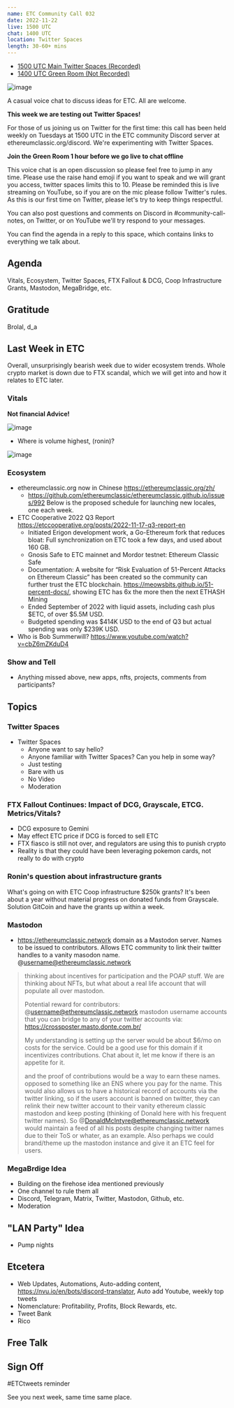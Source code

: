 ```yaml
---
name: ETC Community Call 032
date: 2022-11-22
live: 1500 UTC
chat: 1400 UTC
location: Twitter Spaces
length: 30-60+ mins
---
```


- [1500 UTC Main Twitter Spaces (Recorded)](https://twitter.com/i/spaces/1djGXlyDRlLGZ)
- [1400 UTC Green Room (Not Recorded)](https://twitter.com/i/spaces/1nAKErowZayGL)

![image](https://user-images.githubusercontent.com/1696942/203037446-f32cb410-bdb8-4b49-8343-d63d2f5f5c55.png)

A casual voice chat to discuss ideas for ETC. All are welcome.

**This week we are testing out Twitter Spaces!**

For those of us joining us on Twitter for the first time: this call has been held weekly on Tuesdays at 1500 UTC in the ETC community Discord server at ethereumclassic.org/discord. We're experimenting with Twitter Spaces.

**Join the Green Room 1 hour before we go live to chat offline**

This voice chat is an open discussion so please feel free to jump in any time. Please use the raise hand emoji if you want to speak and we will grant you access, twitter spaces limits this to 10. Please be reminded this is live streaming on YouTube, so if you are on the mic please follow Twitter's rules. As this is our first time on Twitter, please let's try to keep things respectful.

You can also post questions and comments on Discord in #community-call-notes, on Twitter, or on YouTube we'll try respond to your messages.

You can find the agenda in a reply to this space, which contains links to everything we talk about.
 
## Agenda

Vitals, Ecosystem, Twitter Spaces, FTX Fallout & DCG, Coop Infrastructure Grants, Mastodon, MegaBridge, etc.

## Gratitude

Brolal, d_a

## Last Week in ETC

Overall, unsurprisingly bearish week due to wider ecosystem trends. Whole crypto market is down due to FTX scandal, which we will get into and how it relates to ETC later.

### Vitals

**Not financial Advice!**

![image](https://user-images.githubusercontent.com/1696942/203319101-7335194d-c240-4422-87d9-b1c4067c33a2.png)

- Where is volume highest, (ronin)?

![image](https://user-images.githubusercontent.com/1696942/203316783-88e2fbf5-4fd5-42fa-afc6-a13d0f7c30a8.png)

### Ecosystem

- ethereumclassic.org now in Chinese https://ethereumclassic.org/zh/
  - https://github.com/ethereumclassic/ethereumclassic.github.io/issues/992 Below is the proposed schedule for launching new locales, one each week.
- ETC Cooperative 2022 Q3 Report https://etccooperative.org/posts/2022-11-17-q3-report-en 
  - Initiated Erigon development work, a Go-Ethereum fork that reduces bloat: Full synchronization on ETC took a few days, and used about 160 GB.
  - Gnosis Safe to ETC mainnet and Mordor testnet: Ethereum Classic Safe
  - Documentation: A website for “Risk Evaluation of 51-Percent Attacks on Ethereum Classic” has been created so the community can further trust the ETC blockchain. https://meowsbits.github.io/51-percent-docs/, showing ETC has 6x the more then the next ETHASH Mining
  - Ended September of 2022 with liquid assets, including cash plus $ETC, of over $5.5M USD.
  - Budgeted spending was $414K USD to the end of Q3 but actual spending was only $239K USD.
- Who is Bob Summerwill? https://www.youtube.com/watch?v=cbZ6mZKduD4

### Show and Tell

- Anything missed above, new apps, nfts, projects, comments from participants?

## Topics

### Twitter Spaces

- Twitter Spaces
  - Anyone want to say hello?
  - Anyone familiar with Twitter Spaces? Can you help in some way?
  - Just testing
  - Bare with us
  - No Video 
  - Moderation

### FTX Fallout Continues: Impact of DCG, Grayscale, ETCG. Metrics/Vitals?

- DCG exposure to Gemini
- May effect ETC price if DCG is forced to sell ETC
- FTX fiasco is still not over, and regulators are using this to punish crypto
- Reality is that they could have been leveraging pokemon cards, not really to do with crypto

### Ronin's question about infrastructure grants

What's going on with ETC Coop infrastructure $250k grants? It's been about a year without material progress on donated funds from Grayscale. Solution GitCoin and have the grants up within a week.

### Mastodon

- https://ethereumclassic.network domain as a Mastodon server. Names to be issued to contributors. Allows ETC community to link their twitter handles to a vanity masodon name. @username@ethereumclassic.network

> thinking about incentives for participation and the POAP stuff. We are thinking about NFTs, but what about a real life account that will populate all over mastodon.  
> 
> Potential reward for contributors: @username@ethereumclassic.network mastodon username accounts that you can bridge to any of your twitter accounts via:
> https://crossposter.masto.donte.com.br/
> 
> My understanding is setting up the server would be about $6/mo on costs for the service. Could be a good use for this domain if it incentivizes contributions. Chat about it, let me know if there is an appetite for it.
> 
> and the proof of contributions would be a way to earn these names. opposed to something like an ENS where you pay for the name.
> This would also allows us to have a historical record of accounts via the twitter linking, so if the users account is banned on twitter, they can relink their new twitter account to their vanity ethereum classic mastodon and keep posting (thinking of Donald here with his frequent twitter names). So @DonaldMcIntyre@ethereumclassic.network would maintain a feed of all his posts despite changing twitter names due to their ToS or whater, as an example. 
> Also perhaps we could brand/theme up the mastodon instance and give it an ETC feel for users.

### MegaBrdige Idea

- Building on the firehose idea mentioned previously
- One channel to rule them all
- Discord, Telegram, Matrix, Twitter, Mastodon, Github, etc.
- Moderation

## "LAN Party" Idea

- Pump nights

## Etcetera

- Web Updates, Automations, Auto-adding content, https://nvu.io/en/bots/discord-translator, Auto add Youtube, weekly top tweets
- Nomenclature: Profitability, Profits, Block Rewards, etc.
- Tweet Bank
- Rico

## Free Talk

## Sign Off

#ETCtweets reminder

See you next week, same time same place.
